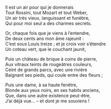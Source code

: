 Il est un air pour qui je donnerais     
Tout Rossini, tout Mozart et tout Weber,     
Un air très vieux, languissant et funèbre,     
Qui pour moi seul a des charmes secrets.     
     
Or, chaque fois que je viens à l’entendre,     
De deux cents ans mon âme rajeunit :     
C’est sous Louis treize ; et je crois voir s’étendre     
Un coteau vert, que le couchant jaunit,     
     
Puis un château de brique à coins de pierre,     
Aux vitraux teints de rougeâtres couleurs,     
Ceint de grands parcs, avec une rivière     
Baignant ses pieds, qui coule entre des fleurs ;     
     
Puis une dame, à sa haute fenêtre,     
Blonde aux yeux noirs, en ses habits anciens,     
Que, dans une autre existence peut-être,     
J’ai déjà vue… – et dont je me souviens !     
